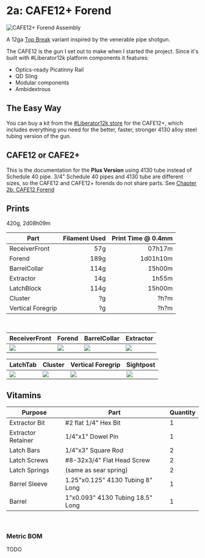 # 2a: CAFE12+ Forend
![CAFE12+ Forend Assembly](TopBreak_CAFE12+/Assembly.jpg)

A 12ga [Top Break](TopBreak.md) variant inspired by the venerable pipe shotgun.

The CAFE12 is the gun I set out to make when I started the project.
Since it's built with \#Liberator12k platform components it features:

* Optics-ready Picatinny Rail
* QD Sling
* Modular components
* Ambidextrous

## The Easy Way
You can buy a kit from the [\#Liberator12k store](https://liberator12k.com/store/)
for the CAFE12+, which includes everything you need for the
better, faster, stronger 4130 alloy steel tubing version of the gun.

## CAFE12 or CAFE2+
This is the documentation for the **Plus Version** using 4130 tube instead of
Schedule 40 pipe. 3/4" Schedule 40 pipes and 4130 tube are different sizes,
so the CAFE12 and CAFE12+ forends do not share parts.
See [Chapter 2b: CAFE12 Forend](TopBreak_CAFE12.md)

<!-- NEW PAGE -->
## Prints
420g, 2d08h09m

| Part              | Filament Used | Print Time @ 0.4mm |
|-------------------|-------------: |------------------: |
| ReceiverFront     | 57g           |   07h17m           |
| Forend            | 189g          | 1d01h10m           |
| BarrelCollar      | 114g          |   15h00m           |
| Extractor         | 14g           |    1h55m           |
| LatchBlock        | 114g          |   15h00m           |
| Cluster           | ?g            |   ?h?m             |
| Vertical Foregrip | ?g            |   ?h?m             |
<br/>

|ReceiverFront|Forend|BarrelCollar|Extractor|
|-|-|-|-|
|![](TopBreak_CAFE12+/Prints/ReceiverFront_thumb.jpg)|![](TopBreak_CAFE12+/Prints/Forend_thumb.jpg)|![](TopBreak_CAFE12+/Prints/BarrelCollar_thumb.jpg)|![](TopBreak_CAFE12+/Prints/Extractor_thumb.jpg)|

|LatchTab|Cluster|Vertical Foregrip|Sightpost|
|-|-|-|-|
|![](TopBreak_CAFE12+/Prints/LatchTab_thumb.jpg)|![](TopBreak_CAFE12+/Prints/Cluster_thumb.jpg)|![](TopBreak_CAFE12+/Prints/VerticalForegrip_thumb.jpg)|![](TopBreak_CAFE12+/Prints/Sightpost_thumb.jpg)|

## Vitamins
| Purpose                | Part                             | Quantity |
|------------------------|----------------------------------|----------|
| Extractor Bit          | #2 flat 1/4" Hex Bit             | 1        |
| Extractor Retainer     | 1/4"x1" Dowel Pin                | 1        |
| Latch Bars             | 1/4"x3" Square Rod               | 2        |
| Latch Screws           | #8-32x3/4" Flat Head Screw       | 2        |
| Latch Springs          | (same as sear spring)            | 2        |
| Barrel Sleeve          | 1.25"x0.125" 4130 Tubing 8" Long | 1        |
| Barrel                 | 1"x0.093" 4130 Tubing 18.5" Long | 1        |
<br/>

### Metric BOM
TODO
